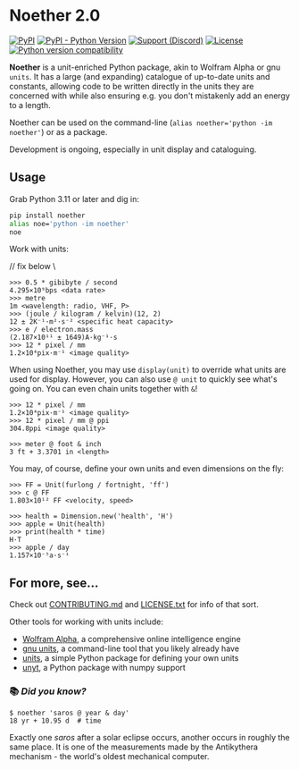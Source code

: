 # Noether 2.0

[![PyPI](https://img.shields.io/pypi/v/noether?color=blue)](https://pypi.org/packages/noether)
[![PyPI - Python Version](https://img.shields.io/pypi/pyversions/noether)](https://pypi.org/packages/noether)
[![Support (Discord)](https://img.shields.io/discord/885908649342537810?label=support)](https://discord.gg/7DcwrA3c3y)
[![License](https://img.shields.io/github/license/yunruse/noether?color=blue)](LICENSE.txt)
[![Python version compatibility](https://github.com/yunruse/Noether/actions/workflows/test-compatibility.yml/badge.svg?branch=release)](https://github.com/yunruse/Noether/actions/workflows/test-compatibility.yml)

**Noether** is a unit-enriched Python package, akin to Wolfram Alpha or gnu `units`. It has a large (and expanding) catalogue of up-to-date units and constants, allowing code to be written directly in the units they are concerned with while also ensuring e.g. you don't mistakenly add an energy to a length.

Noether can be used on the command-line (`alias noether='python -im noether'`) or as a package.

Development is ongoing, especially in unit display and cataloguing.

## Usage 

Grab Python 3.11 or later and dig in:

```bash
pip install noether
alias noe='python -im noether'
noe
```

Work with units:

// fix below \\

```
>>> 0.5 * gibibyte / second
4.295×10⁹bps <data rate>
>>> metre
1m <wavelength: radio, VHF, P>
>>> (joule / kilogram / kelvin)(12, 2)
12 ± 2K⁻¹·m²·s⁻² <specific heat capacity>
>>> e / electron.mass
(2.187×10¹¹ ± 1649)A·kg⁻¹·s
>>> 12 * pixel / mm
1.2×10⁴pix·m⁻¹ <image quality>
```

When using Noether, you may use `display(unit)` to override what units are used for display. However, you can also use `@ unit` to quickly see what's going on. You can even chain units together with `&`!

```
>>> 12 * pixel / mm
1.2×10⁴pix·m⁻¹ <image quality>
>>> 12 * pixel / mm @ ppi
304.8ppi <image quality>

>>> meter @ foot & inch
3 ft + 3.3701 in <length>
```

You may, of course, define your own units and even dimensions on the fly:

```
>>> FF = Unit(furlong / fortnight, 'ff')
>>> c @ FF
1.803×10¹² FF <velocity, speed>

>>> health = Dimension.new('health', 'H')
>>> apple = Unit(health)
>>> print(health * time)
H·T
>>> apple / day
1.157×10⁻⁵a·s⁻¹
```

## For more, see...

Check out [CONTRIBUTING.md](CONTRIBUTING.md) and [LICENSE.txt](LICENSE.txt) for info of that sort.

Other tools for working with units include:
- [Wolfram Alpha](https://www.wolframalpha.com), a comprehensive online intelligence engine
- [gnu units](https://www.gnu.org/software/units/), a command-line tool that you likely already have
- [units](https://pypi.org/project/units/), a simple Python package for defining your own units
- [unyt](https://pypi.org/project/unyt/), a Python package with numpy support

### 📚 _**Did you know?**_
```
$ noether 'saros @ year & day'
18 yr + 10.95 d  # time
```
Exactly one *saros* after a solar eclipse occurs, another occurs in roughly the same place.
It is one of the measurements made by the Antikythera mechanism - the world's oldest mechanical computer.